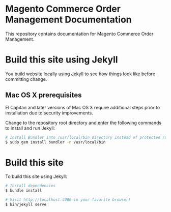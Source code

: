 # Magento Commerce Order Management Documentation

This repository contains documentation for Magento Commerce Order Management.

# Build this site using Jekyll

You build website locally using [Jekyll][jekyll] to see how things look like before committing change. 

## Mac OS X prerequisites

El Capitan and later versions of Mac OS X require additional steps prior to installation due to security improvements.

Change to the repository root directory and enter the following commands to install and run Jekyll:

```bash
# Install Bundler into /usr/local/bin directory instead of protected /usr/bin
$ sudo gem install bundler -n /usr/local/bin
```

# Build this site

To build this site using Jekyll:

```bash
# Install dependencies
$ bundle install

# Visit http://localhost:4000 in your favorite browser!
$ bin/jekyll serve
```

[jekyll]: https://jekyllrb.com

